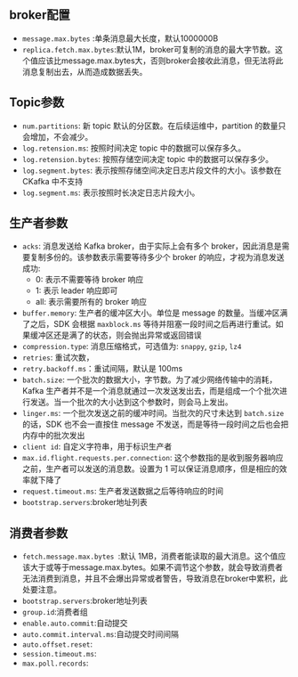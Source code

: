 ## broker配置

- `message.max.bytes` :单条消息最大长度，默认1000000B
- `replica.fetch.max.bytes`:默认1M，broker可复制的消息的最大字节数。这个值应该比message.max.bytes大，否则broker会接收此消息，但无法将此消息复制出去，从而造成数据丢失。

## Topic参数

- `num.partitions`: 新 topic 默认的分区数。在后续运维中，partition 的数量只会增加，不会减少。
- `log.retension.ms`: 按照时间决定 topic 中的数据可以保存多久。
- `log.retension.bytes`: 按照存储空间决定 topic 中的数据可以保存多少。
- `log.segment.bytes`: 表示按照存储空间决定日志片段文件的大小。该参数在 CKafka 中不支持
- `log.segment.ms`: 表示按照时长决定日志片段大小。

## 生产者参数

- `acks`: 消息发送给 Kafka broker，由于实际上会有多个 broker，因此消息是需要复制多份的。该参数表示需要等待多少个 broker 的响应，才视为消息发送成功:
  - 0: 表示不需要等待 broker 响应
  - 1: 表示 leader 响应即可
  - all: 表示需要所有的 broker 响应
- `buffer.memory`: 生产者的缓冲区大小。单位是 message 的数量。当缓冲区满了之后，SDK 会根据 `maxblock.ms` 等待并阻塞一段时间之后再进行重试。如果缓冲区还是满了的状态，则会抛出异常或返回错误
- `compression.type`: 消息压缩格式，可选值为: `snappy`, `gzip`, `lz4`
- `retries`: 重试次数，
-  `retry.backoff.ms`：重试间隔，默认是 100ms
- `batch.size`: 一个批次的数据大小，字节数。为了减少网络传输中的消耗，Kafka 生产者并不是一个消息就通过一次发送发出去，而是组成一个个批次进行发送。当一个批次的大小达到这个参数时，则会马上发出。
- `linger.ms`: 一个批次发送之前的缓冲时间。当批次的尺寸未达到 `batch.size` 的话，SDK 也不会一直按住 message 不发送，而是等待一段时间之后也会把内存中的批次发出
- `client id`: 自定义字符串，用于标识生产者
- `max.id.flight.requests.per.connection`: 这个参数指的是收到服务器响应之前，生产者可以发送的消息数。设置为 1 可以保证消息顺序，但是相应的效率就下降了
- `request.timeout.ms`: 生产者发送数据之后等待响应的时间
- `bootstrap.servers`:broker地址列表

## 消费者参数

- `fetch.message.max.bytes `:默认 1MB，消费者能读取的最大消息。这个值应该大于或等于message.max.bytes。如果不调节这个参数，就会导致消费者无法消费到消息，并且不会爆出异常或者警告，导致消息在broker中累积，此处要注意。
- `bootstrap.servers`:broker地址列表
- `group.id`:消费者组
- `enable.auto.commit`:自动提交
- `auto.commit.interval.ms`:自动提交时间间隔
- `auto.offset.reset`:
- `session.timeout.ms`:
- `max.poll.records`: